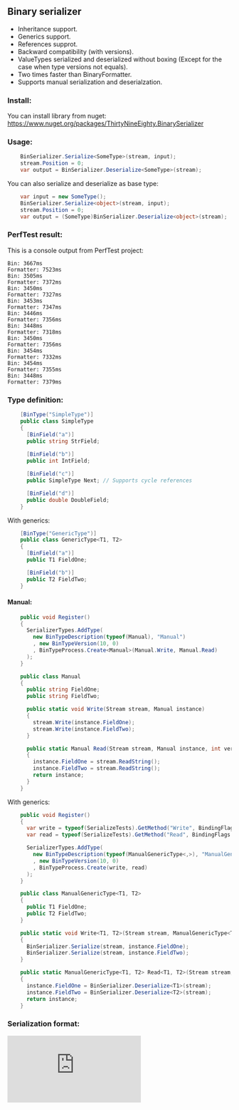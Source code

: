 ## Binary serializer
- Inheritance support.
- Generics support.
- References supprot.
- Backward compatibility (with versions).
- ValueTypes serialized and deserialized without boxing (Except for the case when type versions not equals).
- Two times faster than BinaryFormatter.
- Supports manual serialization and deserialzation.

### Install:
You can install library from nuget:
https://www.nuget.org/packages/ThirtyNineEighty.BinarySerializer

### Usage:
``` C#
    BinSerializer.Serialize<SomeType>(stream, input);
    stream.Position = 0;
    var output = BinSerializer.Deserialize<SomeType>(stream);
```

You can also serialize and deserialize as base type:
``` C#
    var input = new SomeType();
    BinSerializer.Serialize<object>(stream, input);
    stream.Position = 0;
    var output = (SomeType)BinSerializer.Deserialize<object>(stream);
```

### PerfTest result:
This is a console output from PerfTest project:
```
Bin: 3667ms
Formatter: 7523ms
Bin: 3505ms
Formatter: 7372ms
Bin: 3450ms
Formatter: 7327ms
Bin: 3453ms
Formatter: 7347ms
Bin: 3446ms
Formatter: 7356ms
Bin: 3448ms
Formatter: 7318ms
Bin: 3450ms
Formatter: 7356ms
Bin: 3454ms
Formatter: 7332ms
Bin: 3454ms
Formatter: 7355ms
Bin: 3448ms
Formatter: 7379ms
```

### Type definition:
``` C#
    [BinType("SimpleType")]
    public class SimpleType
    {
      [BinField("a")]
      public string StrField;
      
      [BinField("b")]
      public int IntField;

      [BinField("c")]
      public SimpleType Next; // Supports cycle references

      [BinField("d")]
      public double DoubleField;
    }
```

With generics:
``` C#
    [BinType("GenericType")]
    public class GenericType<T1, T2>
    {
      [BinField("a")]
      public T1 FieldOne;

      [BinField("b")]
      public T2 FieldTwo;
    }
```

#### Manual:
``` C#
    public void Register()
    {
      SerializerTypes.AddType(
        new BinTypeDescription(typeof(Manual), "Manual")
        , new BinTypeVersion(10, 0)
        , BinTypeProcess.Create<Manual>(Manual.Write, Manual.Read)
      );
    }

    public class Manual
    {
      public string FieldOne;
      public string FieldTwo;

      public static void Write(Stream stream, Manual instance)
      {
        stream.Write(instance.FieldOne);
        stream.Write(instance.FieldTwo);
      }

      public static Manual Read(Stream stream, Manual instance, int version)
      {
        instance.FieldOne = stream.ReadString();
        instance.FieldTwo = stream.ReadString();
        return instance;
      }
    }
```

With generics:
``` C#
    public void Register()
    {
      var write = typeof(SerializeTests).GetMethod("Write", BindingFlags.Static | BindingFlags.Public);
      var read = typeof(SerializeTests).GetMethod("Read", BindingFlags.Static | BindingFlags.Public);

      SerializerTypes.AddType(
        new BinTypeDescription(typeof(ManualGenericType<,>), "ManualGenericType")
        , new BinTypeVersion(10, 0)
        , BinTypeProcess.Create(write, read)
      );
    }

    public class ManualGenericType<T1, T2>
    {
      public T1 FieldOne;
      public T2 FieldTwo;
    }

    public static void Write<T1, T2>(Stream stream, ManualGenericType<T1, T2> instance)
    {
      BinSerializer.Serialize(stream, instance.FieldOne);
      BinSerializer.Serialize(stream, instance.FieldTwo);
    }

    public static ManualGenericType<T1, T2> Read<T1, T2>(Stream stream, ManualGenericType<T1, T2> instance, int version)
    {
      instance.FieldOne = BinSerializer.Deserialize<T1>(stream);
      instance.FieldTwo = BinSerializer.Deserialize<T2>(stream);
      return instance;
    }
```

### Serialization format:
![Link](https://github.com/Nirklav/BinSerializer/blob/master/Format.md)
